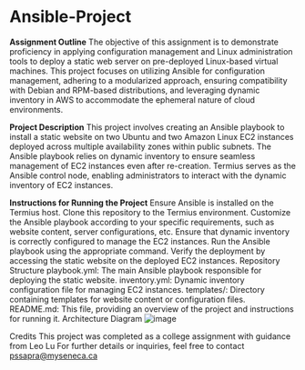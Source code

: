 # Ansible-Project

**Assignment Outline**
The objective of this assignment is to demonstrate proficiency in applying configuration management and Linux administration tools to deploy a static web server on pre-deployed Linux-based virtual machines. This project focuses on utilizing Ansible for configuration management, adhering to a modularized approach, ensuring compatibility with Debian and RPM-based distributions, and leveraging dynamic inventory in AWS to accommodate the ephemeral nature of cloud environments.

**Project Description**
This project involves creating an Ansible playbook to install a static website on two Ubuntu and two Amazon Linux EC2 instances deployed across multiple availability zones within public subnets. The Ansible playbook relies on dynamic inventory to ensure seamless management of EC2 instances even after re-creation. Termius serves as the Ansible control node, enabling administrators to interact with the dynamic inventory of EC2 instances.

**Instructions for Running the Project**
Ensure Ansible is installed on the Termius host.
Clone this repository to the Termius environment.
Customize the Ansible playbook according to your specific requirements, such as website content, server configurations, etc.
Ensure that dynamic inventory is correctly configured to manage the EC2 instances.
Run the Ansible playbook using the appropriate command.
Verify the deployment by accessing the static website on the deployed EC2 instances.
Repository Structure
playbook.yml: The main Ansible playbook responsible for deploying the static website.
inventory.yml: Dynamic inventory configuration file for managing EC2 instances.
templates/: Directory containing templates for website content or configuration files.
README.md: This file, providing an overview of the project and instructions for running it.
Architecture Diagram
![image](https://github.com/PrathamSapra/Ansible-Project-/assets/137300683/c4d38d61-8d5a-4ae8-a055-f2302cb8d740)


Credits
This project was completed as a college assignment with guidance from Leo Lu
For further details or inquiries, feel free to contact pssapra@myseneca.ca
